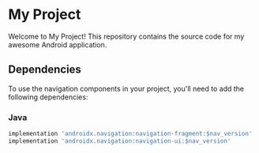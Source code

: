 # My Project

Welcome to My Project! This repository contains the source code for my awesome Android application.

## Dependencies

To use the navigation components in your project, you'll need to add the following dependencies:

### Java

```groovy
implementation 'androidx.navigation:navigation-fragment:$nav_version'
implementation 'androidx.navigation:navigation-ui:$nav_version'
